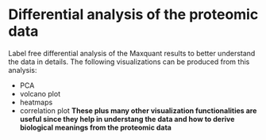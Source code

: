 # Differential analysis of the proteomic data
Label free differential analysis of the Maxquant results to better understand the data in details. The following visualizations can be produced from this analysis:

* PCA
* volcano plot
* heatmaps
* correlation plot
**These plus many other visualization functionalities are useful since they help in understang the data and how to derive biological meanings from the proteomic data**
